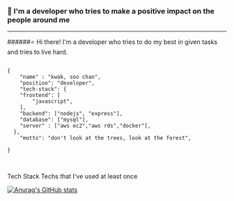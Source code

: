 
### :raised_hands: I'm a developer who tries to make a positive impact on the people around me 
----

######:star: Hi there! I'm a developer who tries to do my best in given tasks and tries to live hard.

<pre>
<code>
{ 
    "name" : "kwak, soo chan",
    "position": "developer",
    "tech-stack": {
    "frontend": [
        "javascript",
    ],
    "backend": ["nodejs", "express"],
    "database": ["mysql"],
    "server" : ["aws ec2","aws rds","docker"],
  },
    "motto": "don't look at the trees, look at the forest",

}

</code>
</pre>


Tech Stack 
Techs that I've used at least once 








[![Anurag's GitHub stats](https://github-readme-stats.vercel.app/api?username=sooochan&hide=contribs,stars)](https://github.com/anuraghazra/github-readme-stats)
